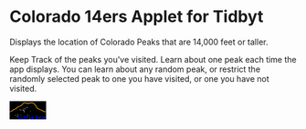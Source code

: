 # Colorado 14ers Applet for Tidbyt

Displays the location of Colorado Peaks that are 14,000 feet or taller.

Keep Track of the peaks you've visited. 
Learn about one peak each time the app displays.
You can learn about any random peak, or restrict the randomly selected peak to one you have visited, or one you have not visited.

![Coloraod 14ers Applet for Tidbyt](colorado14ers.webp)
